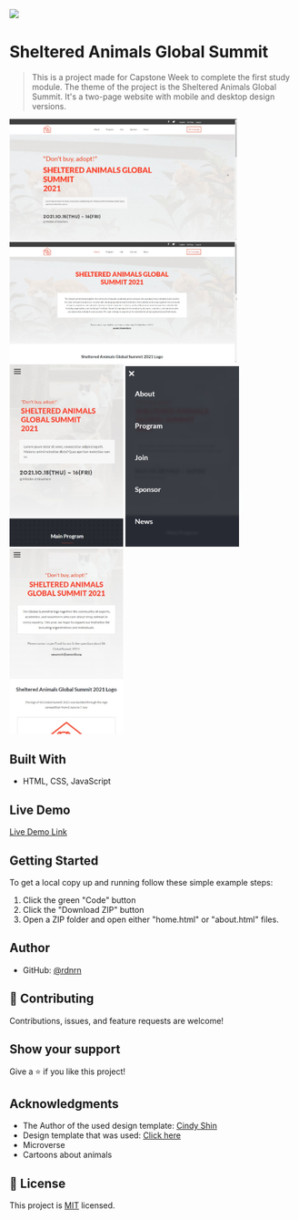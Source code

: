 ![](https://img.shields.io/badge/Microverse-blueviolet)

# Sheltered Animals Global Summit

> This is a project made for Capstone Week to complete the first study module. The theme of the project is the Sheltered Animals Global Summit. It's a two-page website with mobile and desktop design versions.

<img src="./images/screenshots/desktop-home.jpg" width="400px">
<img src="./images/screenshots/desktop-about.jpg" width="400px">
<img src="./images/screenshots/mobile-home.jpg" width="200px">
<img src="./images/screenshots/mobile-home-menu.jpg" width="200px">
<img src="./images/screenshots/mobile-about.jpg" width="200px">


## Built With

- HTML, CSS, JavaScript

## Live Demo

[Live Demo Link](https://raw.githack.com/rdnrn/capstone-summit/capstone-project/home.html)


## Getting Started

To get a local copy up and running follow these simple example steps:

1. Click the green "Code" button
2. Click the "Download ZIP" button
3. Open a ZIP folder and open either "home.html" or "about.html" files.


## Author

- GitHub: [@rdnrn](https://github.com/rdnrn)

## 🤝 Contributing

Contributions, issues, and feature requests are welcome!

## Show your support

Give a ⭐️ if you like this project!

## Acknowledgments

- The Author of the used design template: [Cindy Shin](https://www.behance.net/adagio07)
- Design template that was used: [Click here](https://www.behance.net/gallery/29845175/CC-Global-Summit-2015)
- Microverse
- Cartoons about animals

## 📝 License

This project is [MIT](./MIT.md) licensed.